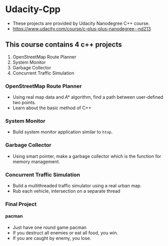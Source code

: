 # Udacity-Cpp

- These projects are provided by Udacity Nanodegree C++ course.
- <https://www.udacity.com/course/c-plus-plus-nanodegree--nd213>

## This course contains 4 c++ projects
  1. OpenStreetMap Route Planner
  2. System Monitor
  3. Garbage Collector
  4. Concurrent Traffic Simulation


### OpenStreetMap Route Planner
 - Using real map data and A* algorithm, find a path between user-defined two points.
 - Learn about the basic method of C++

### System Monitor
 - Build system monitor application similar to `htop`.

### Garbage Collector
 - Using smart pointer, make a garbage collector which is the function for memory management.

### Concurrent Traffic Simulation
 - Build a multithreaded traffic simulator using a real urban map.
 - Rub each vehicle, intersection on a separate thread

### Final Project
#### pacman
 - Just have one round game pacman
 - If you destruct all enemies or eat all food, you win. 
 - If you are caught by enemy, you lose.
